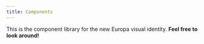 ```yaml
---
title: Components
---
```


This is the component library for the new Europa visual identity. **Feel free to look around!**
